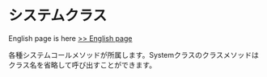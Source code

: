 # システムクラス

English page is here [>> English page](system-en)

各種システムコールメソッドが所属します。Systemクラスのクラスメソッドはクラス名を省略して呼び出すことができます。
